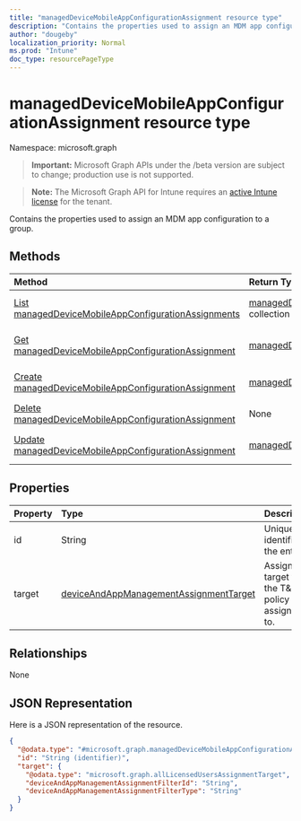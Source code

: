 ```yaml
---
title: "managedDeviceMobileAppConfigurationAssignment resource type"
description: "Contains the properties used to assign an MDM app configuration to a group."
author: "dougeby"
localization_priority: Normal
ms.prod: "Intune"
doc_type: resourcePageType
---
```


# managedDeviceMobileAppConfigurationAssignment resource type

Namespace: microsoft.graph

> **Important:** Microsoft Graph APIs under the /beta version are subject to change; production use is not supported.

> **Note:** The Microsoft Graph API for Intune requires an [active Intune license](https://go.microsoft.com/fwlink/?linkid=839381) for the tenant.

Contains the properties used to assign an MDM app configuration to a group.

## Methods
|Method|Return Type|Description|
|:---|:---|:---|
|[List managedDeviceMobileAppConfigurationAssignments](../api/intune-apps-manageddevicemobileappconfigurationassignment-list.md)|[managedDeviceMobileAppConfigurationAssignment](../resources/intune-apps-manageddevicemobileappconfigurationassignment.md) collection|List properties and relationships of the [managedDeviceMobileAppConfigurationAssignment](../resources/intune-apps-manageddevicemobileappconfigurationassignment.md) objects.|
|[Get managedDeviceMobileAppConfigurationAssignment](../api/intune-apps-manageddevicemobileappconfigurationassignment-get.md)|[managedDeviceMobileAppConfigurationAssignment](../resources/intune-apps-manageddevicemobileappconfigurationassignment.md)|Read properties and relationships of the [managedDeviceMobileAppConfigurationAssignment](../resources/intune-apps-manageddevicemobileappconfigurationassignment.md) object.|
|[Create managedDeviceMobileAppConfigurationAssignment](../api/intune-apps-manageddevicemobileappconfigurationassignment-create.md)|[managedDeviceMobileAppConfigurationAssignment](../resources/intune-apps-manageddevicemobileappconfigurationassignment.md)|Create a new [managedDeviceMobileAppConfigurationAssignment](../resources/intune-apps-manageddevicemobileappconfigurationassignment.md) object.|
|[Delete managedDeviceMobileAppConfigurationAssignment](../api/intune-apps-manageddevicemobileappconfigurationassignment-delete.md)|None|Deletes a [managedDeviceMobileAppConfigurationAssignment](../resources/intune-apps-manageddevicemobileappconfigurationassignment.md).|
|[Update managedDeviceMobileAppConfigurationAssignment](../api/intune-apps-manageddevicemobileappconfigurationassignment-update.md)|[managedDeviceMobileAppConfigurationAssignment](../resources/intune-apps-manageddevicemobileappconfigurationassignment.md)|Update the properties of a [managedDeviceMobileAppConfigurationAssignment](../resources/intune-apps-manageddevicemobileappconfigurationassignment.md) object.|

## Properties
|Property|Type|Description|
|:---|:---|:---|
|id|String|Unique identifier of the entity.|
|target|[deviceAndAppManagementAssignmentTarget](../resources/intune-shared-deviceandappmanagementassignmenttarget.md)|Assignment target that the T&C policy is assigned to.|

## Relationships
None

## JSON Representation
Here is a JSON representation of the resource.
<!-- {
  "blockType": "resource",
  "keyProperty": "id",
  "@odata.type": "microsoft.graph.managedDeviceMobileAppConfigurationAssignment"
}
-->
``` json
{
  "@odata.type": "#microsoft.graph.managedDeviceMobileAppConfigurationAssignment",
  "id": "String (identifier)",
  "target": {
    "@odata.type": "microsoft.graph.allLicensedUsersAssignmentTarget",
    "deviceAndAppManagementAssignmentFilterId": "String",
    "deviceAndAppManagementAssignmentFilterType": "String"
  }
}
```



